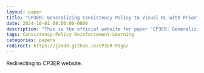 ```yaml
---
layout: paper
title: "CP3ER: Generalizing Consistency Policy to Visual RL with Prioritized Proximal Experience Regularization"
date: 2024-10-01 08:00:00-0800
description: "This is the official website for paper 'CP3ER: Generalizing Consistency Policy to Visual RL with Prioritized Proximal Experience Regularization'. This paper has been accepted as a NeurIPS 2024 Poster."
tags: Consistency-Policy Reinforcement-Learning
categories: papers
redirect: https://jzndd.github.io/CP3ER-Page/
---
```


Redirecting to CP3ER website.
